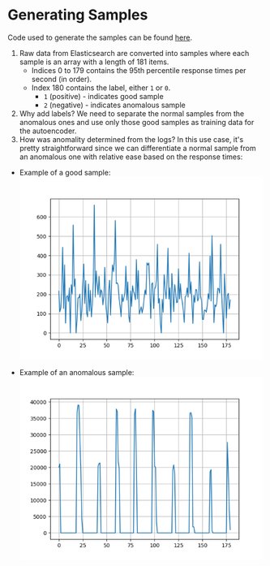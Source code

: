 # Generating Samples
Code used to generate the samples can be found [here](../get_samples.py).

1. Raw data from Elasticsearch are converted into samples where each sample is an array with a length of 181 items.
    - Indices 0 to 179 contains the 95th percentile response times per second (in order).
    - Index 180 contains the label, either `1` or `0`.
        - `1` (positive) - indicates good sample
        - `2` (negative) - indicates anomalous sample
2. Why add labels? We need to separate the normal samples from the anomalous ones and use only those good samples as training data for the autoencoder.
3. How was anomality determined from the logs? In this use case, it's pretty straightforward since we can differentiate a normal sample from an anomalous one with relative ease based on the response times:
  - Example of a good sample:
    ![Good](./images/normal-sample.png "Good")

  - Example of an anomalous sample:
    ![Anomalous](./images/anomalous-sample.png "Anomalous")
